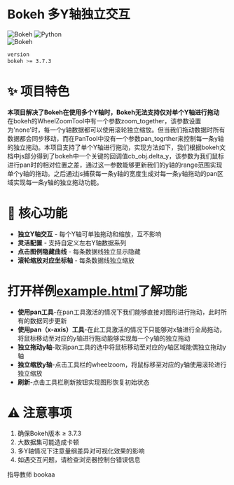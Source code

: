# Bokeh 多Y轴独立交互

![Bokeh](https://static.bokeh.org/logos/logotype.svg)
![Python](https://img.shields.io/badge/Python-3.13.5-blue.svg)  
![Bokeh](https://img.shields.io/badge/Bokeh-3.7.3-orange.svg)
```bash
version
bokeh >= 3.7.3
```
# ✨ 项目特色

**本项目解决了Bokeh在使用多个Y轴时，Bokeh无法支持仅对单个Y轴进行拖动**  
在bokeh的WheelZoomTool中有一个参数zoom_together，该参数设置为'none'时，每一个y轴数据都可以使用滚轮独立缩放。但当我们拖动数据时所有数据都会同步移动，而在PanTool中没有一个参数pan_togrther来控制每一条y轴的独立拖动。本项目支持了单个Y轴进行拖动，实现方法如下，我们根据bokeh文档中js部分得到了bokeh中一个关键的回调值cb_obj.delta_y，该参数为我们鼠标进行pan时的相对位置之差，通过这一参数能够更新我们的y轴的range范围实现单个y轴的拖动。之后通过js捕获每一条y轴的宽度生成对每一条y轴拖动的pan区域实现每一条y轴的独立拖动功能。

# 🚀 核心功能

- **独立Y轴交互** - 每个Y轴可单独拖动和缩放，互不影响
- **灵活配置** - 支持自定义左右Y轴数据系列
- **点击图例隐藏曲线** - 每条数据线独立显示隐藏
- **滚轮缩放对应坐标轴** - 每条数据线独立缩放

# 打开样例[example.html](https://chenlingyu59-jpg.github.io/bokeh_Independent_axis_panning/example1.html)了解功能
- **使用pan工具**-在pan工具激活的情况下我们能够直接对图形进行拖动，此时所有的数据同步更新
- **使用pan（x-axis）工具**-在此工具激活的情况下只能够对x轴进行全局拖动，将鼠标移动至对应的y轴进行拖动能够实现每一个y轴的独立拖动
- **独立拖动y轴**-取消pan工具的选中将鼠标移动至对应的y轴区域能偶独立拖动y轴
- **独立缩放y轴**-点击工具栏的wheelzoom，将鼠标移至对应的y轴使用滚轮进行独立缩放
- **刷新**-点击工具栏刷新按钮实现图形恢复初始状态

# ⚠️ 注意事项

1. 确保Bokeh版本 ≥ 3.7.3
2. 大数据集可能造成卡顿
3. 多Y轴情况下注意量纲差异对可视化效果的影响
4. 如遇交互问题，请检查浏览器控制台错误信息

指导教师 bookaa































